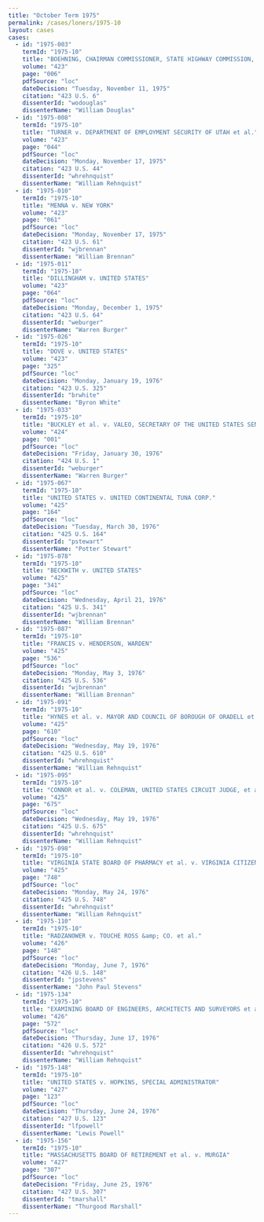 ```yaml
---
title: "October Term 1975"
permalink: /cases/loners/1975-10
layout: cases
cases:
  - id: "1975-003"
    termId: "1975-10"
    title: "BOEHNING, CHAIRMAN COMMISSIONER, STATE HIGHWAY COMMISSION, et al. v. INDIANA STATE EMPLOYEES ASSN., INC., et al."
    volume: "423"
    page: "006"
    pdfSource: "loc"
    dateDecision: "Tuesday, November 11, 1975"
    citation: "423 U.S. 6"
    dissenterId: "wodouglas"
    dissenterName: "William Douglas"
  - id: "1975-008"
    termId: "1975-10"
    title: "TURNER v. DEPARTMENT OF EMPLOYMENT SECURITY OF UTAH et al."
    volume: "423"
    page: "044"
    pdfSource: "loc"
    dateDecision: "Monday, November 17, 1975"
    citation: "423 U.S. 44"
    dissenterId: "whrehnquist"
    dissenterName: "William Rehnquist"
  - id: "1975-010"
    termId: "1975-10"
    title: "MENNA v. NEW YORK"
    volume: "423"
    page: "061"
    pdfSource: "loc"
    dateDecision: "Monday, November 17, 1975"
    citation: "423 U.S. 61"
    dissenterId: "wjbrennan"
    dissenterName: "William Brennan"
  - id: "1975-011"
    termId: "1975-10"
    title: "DILLINGHAM v. UNITED STATES"
    volume: "423"
    page: "064"
    pdfSource: "loc"
    dateDecision: "Monday, December 1, 1975"
    citation: "423 U.S. 64"
    dissenterId: "weburger"
    dissenterName: "Warren Burger"
  - id: "1975-026"
    termId: "1975-10"
    title: "DOVE v. UNITED STATES"
    volume: "423"
    page: "325"
    pdfSource: "loc"
    dateDecision: "Monday, January 19, 1976"
    citation: "423 U.S. 325"
    dissenterId: "brwhite"
    dissenterName: "Byron White"
  - id: "1975-033"
    termId: "1975-10"
    title: "BUCKLEY et al. v. VALEO, SECRETARY OF THE UNITED STATES SENATE, et al."
    volume: "424"
    page: "001"
    pdfSource: "loc"
    dateDecision: "Friday, January 30, 1976"
    citation: "424 U.S. 1"
    dissenterId: "weburger"
    dissenterName: "Warren Burger"
  - id: "1975-067"
    termId: "1975-10"
    title: "UNITED STATES v. UNITED CONTINENTAL TUNA CORP."
    volume: "425"
    page: "164"
    pdfSource: "loc"
    dateDecision: "Tuesday, March 30, 1976"
    citation: "425 U.S. 164"
    dissenterId: "pstewart"
    dissenterName: "Potter Stewart"
  - id: "1975-078"
    termId: "1975-10"
    title: "BECKWITH v. UNITED STATES"
    volume: "425"
    page: "341"
    pdfSource: "loc"
    dateDecision: "Wednesday, April 21, 1976"
    citation: "425 U.S. 341"
    dissenterId: "wjbrennan"
    dissenterName: "William Brennan"
  - id: "1975-087"
    termId: "1975-10"
    title: "FRANCIS v. HENDERSON, WARDEN"
    volume: "425"
    page: "536"
    pdfSource: "loc"
    dateDecision: "Monday, May 3, 1976"
    citation: "425 U.S. 536"
    dissenterId: "wjbrennan"
    dissenterName: "William Brennan"
  - id: "1975-091"
    termId: "1975-10"
    title: "HYNES et al. v. MAYOR AND COUNCIL OF BOROUGH OF ORADELL et al."
    volume: "425"
    page: "610"
    pdfSource: "loc"
    dateDecision: "Wednesday, May 19, 1976"
    citation: "425 U.S. 610"
    dissenterId: "whrehnquist"
    dissenterName: "William Rehnquist"
  - id: "1975-095"
    termId: "1975-10"
    title: "CONNOR et al. v. COLEMAN, UNITED STATES CIRCUIT JUDGE, et al."
    volume: "425"
    page: "675"
    pdfSource: "loc"
    dateDecision: "Wednesday, May 19, 1976"
    citation: "425 U.S. 675"
    dissenterId: "whrehnquist"
    dissenterName: "William Rehnquist"
  - id: "1975-098"
    termId: "1975-10"
    title: "VIRGINIA STATE BOARD OF PHARMACY et al. v. VIRGINIA CITIZENS CONSUMER COUNCIL, INC., et al."
    volume: "425"
    page: "748"
    pdfSource: "loc"
    dateDecision: "Monday, May 24, 1976"
    citation: "425 U.S. 748"
    dissenterId: "whrehnquist"
    dissenterName: "William Rehnquist"
  - id: "1975-110"
    termId: "1975-10"
    title: "RADZANOWER v. TOUCHE ROSS &amp; CO. et al."
    volume: "426"
    page: "148"
    pdfSource: "loc"
    dateDecision: "Monday, June 7, 1976"
    citation: "426 U.S. 148"
    dissenterId: "jpstevens"
    dissenterName: "John Paul Stevens"
  - id: "1975-134"
    termId: "1975-10"
    title: "EXAMINING BOARD OF ENGINEERS, ARCHITECTS AND SURVEYORS et al. v. FLORES DE OTERO"
    volume: "426"
    page: "572"
    pdfSource: "loc"
    dateDecision: "Thursday, June 17, 1976"
    citation: "426 U.S. 572"
    dissenterId: "whrehnquist"
    dissenterName: "William Rehnquist"
  - id: "1975-148"
    termId: "1975-10"
    title: "UNITED STATES v. HOPKINS, SPECIAL ADMINISTRATOR"
    volume: "427"
    page: "123"
    pdfSource: "loc"
    dateDecision: "Thursday, June 24, 1976"
    citation: "427 U.S. 123"
    dissenterId: "lfpowell"
    dissenterName: "Lewis Powell"
  - id: "1975-156"
    termId: "1975-10"
    title: "MASSACHUSETTS BOARD OF RETIREMENT et al. v. MURGIA"
    volume: "427"
    page: "307"
    pdfSource: "loc"
    dateDecision: "Friday, June 25, 1976"
    citation: "427 U.S. 307"
    dissenterId: "tmarshall"
    dissenterName: "Thurgood Marshall"
---
```

